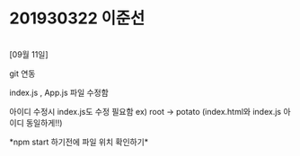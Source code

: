# 201930322 이준선

<br>[09월 11일]</br>
<p>git 연동</p>
<p>index.js , App.js 파일 수정함</p>
아이디 수정시 index.js도 수정 필요함
ex) root -> potato (index.html와 index.js 아이디 동일하게!!)
<p>*npm start 하기전에 파일 위치 확인하기*</p>
